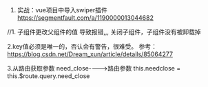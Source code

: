 1. 实战：vue项目中导入swiper插件
https://segmentfault.com/a/1190000013044682


//1.  子组件更改父组件的值 导致报错,,,   关闭子组件，子组件没有被卸载掉

2.key值必须是唯一的，否认会有警告，很难受。  参考： https://blog.csdn.net/Dream_xun/article/details/85064277

3.从路由获取参数  need_close---->路由参数
this.needclose = this.$route.query.need_close

